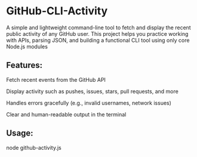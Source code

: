 # GitHub-CLI-Activity
A simple and lightweight command-line tool to fetch and display the recent public activity of any GitHub user. This project helps you practice working with APIs, parsing JSON, and building a functional CLI tool using only core Node.js modules 


## Features:

Fetch recent events from the GitHub API

Display activity such as pushes, issues, stars, pull requests, and more

Handles errors gracefully (e.g., invalid usernames, network issues)

Clear and human-readable output in the terminal

## Usage:
node github-activity.js <github-username>
